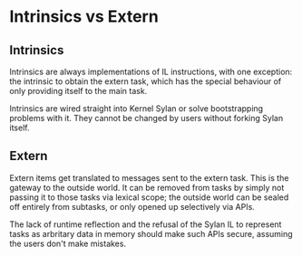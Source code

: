 # Intrinsics vs Extern

## Intrinsics

Intrinsics are always implementations of IL instructions, with one exception:
the intrinsic to obtain the extern task, which has the special behaviour of
only providing itself to the main task.

Intrinsics are wired straight into Kernel Sylan or solve bootstrapping problems
with it. They cannot be changed by users without forking Sylan itself.

## Extern

Extern items get translated to messages sent to the extern task. This is the
gateway to the outside world. It can be removed from tasks by simply not
passing it to those tasks via lexical scope; the outside world can be sealed off
entirely from subtasks, or only opened up selectively via APIs.

The lack of runtime reflection and the refusal of the Sylan IL to represent
tasks as arbritary data in memory should make such APIs secure, assuming the
users don't make mistakes.
